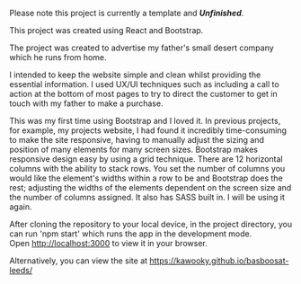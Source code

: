 Please note this project is currently a template and ***Unfinished***.

This project was created using React and Bootstrap.

The project was created to advertise my father's small desert company which he runs from home.

I intended to keep the website simple and clean whilst providing the essential information. I used UX/UI techniques such as including a call to action at the bottom of most pages to try to direct the customer to get in touch with my father to make a purchase.

This was my first time using Bootstrap and I loved it. In previous projects, for example, my projects website, I had found it incredibly time-consuming to make the site responsive, having to manually adjust the sizing and position of many elements for many screen sizes. Bootstrap makes responsive design easy by using a grid technique. There are 12 horizontal columns with the ability to stack rows. You set the number of columns you would like the element's widths within a row to be and Bootstrap does the rest; adjusting the widths of the elements dependent on the screen size and the number of columns assigned. It also has SASS built in. I will be using it again.


After cloning the repository to your local device, in the project directory, you can run 'npm start' which runs the app in the development mode.\
Open [http://localhost:3000](http://localhost:3000) to view it in your browser.

Alternatively, you can view the site at https://kawooky.github.io/basboosat-leeds/

